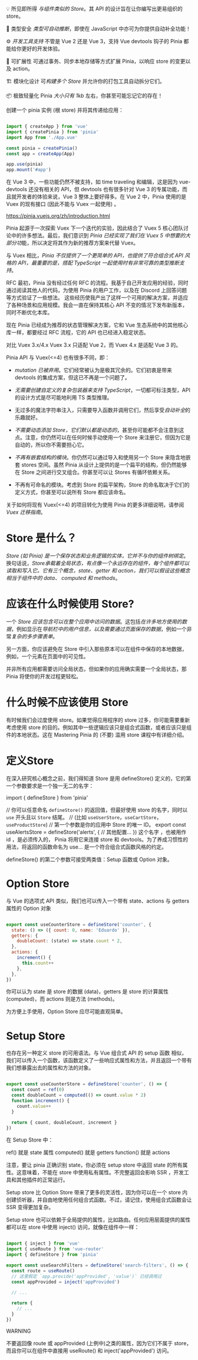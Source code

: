 💡 所见即所得
*与组件类似的 Store*。其 API 的设计旨在让你编写出更易组织的 store。

🔑 类型安全
*类型可自动推断*，即使在 JavaScript 中亦可为你提供自动补全功能！

⚙️ *开发工具支持*
不管是 Vue 2 还是 Vue 3，支持 Vue devtools 钩子的 Pinia 都能给你更好的开发体验。

🔌 可扩展性
可通过事务、同步本地存储等方式扩展 Pinia，以响应 store 的变更以及 action。

🏗 模块化设计
可*构建多个 Store* 并允许你的打包工具自动拆分它们。

📦 极致轻量化
Pinia *大小只有 1kb* 左右，你甚至可能忘记它的存在！

创建一个 pinia 实例 (根 store) 并将其传递给应用：

```js

import { createApp } from 'vue'
import { createPinia } from 'pinia'
import App from './App.vue'

const pinia = createPinia()
const app = createApp(App)

app.use(pinia)
app.mount('#app')
```

在 Vue 3 中，一些功能仍然不被支持，如 time traveling 和编辑，这是因为 vue-devtools 还没有相关的 API，但 devtools 也有很多针对 Vue 3 的专属功能，而且就开发者的体验来说，Vue 3 整体上要好得多。在 Vue 2 中，Pinia 使用的是 Vuex 的现有接口 (因此不能与 Vuex 一起使用) 。

<https://pinia.vuejs.org/zh/introduction.html>

Pinia 起源于一次探索 Vuex 下一个迭代的实验，因此结合了 Vuex 5 核心团队讨论中的许多想法。最后，我们意识到 *Pinia 已经实现了我们在 Vuex 5 中想要的大部分功*能，所以决定将其作为新的推荐方案来代替 Vuex。

与 Vuex 相比，*Pinia 不仅提供了一个更简单的 API，也提供了符合组合式 API 风格的 API，最重要的是，搭配 TypeScript 一起使用时有非常可靠的类型推断支持*。

RFC
最初，Pinia 没有经过任何 RFC 的流程。我基于自己开发应用的经验，同时通过阅读其他人的代码，为使用 Pinia 的用户工作，以及在 Discord 上回答问题等方式验证了一些想法。 这些经历使我产出了这样一个可用的解决方案，并适应了各种场景和应用规模。我会一直在保持其核心 API 不变的情况下发布新版本，同时不断优化本库。

现在 Pinia 已经成为推荐的状态管理解决方案，它和 Vue 生态系统中的其他核心库一样，都要经过 RFC 流程，它的 API 也已经进入稳定状态。

对比 Vuex 3.x/4.x
Vuex 3.x 只适配 Vue 2，而 Vuex 4.x 是适配 Vue 3 的。

Pinia API 与 Vuex(<=4) 也有很多不同，即：

- *mutation 已被弃用*。它们经常被认为是极其冗余的。它们初衷是带来 devtools 的集成方案，但这已不再是一个问题了。

- *无需要创建自定义的复杂包装器来支持 TypeScript*，一切都可标注类型，API 的设计方式是尽可能地利用 TS 类型推理。
- 无过多的魔法字符串注入，只需要导入函数并调用它们，然后享受*自动补全*的乐趣就好。
- *不需要动态添加 Store，它们默认都是动态的*，甚至你可能都不会注意到这点。注意，你仍然可以在任何时候手动使用一个 Store 来注册它，但因为它是自动的，所以你不需要担心它。

- *不再有嵌套结构的模块*。你仍然可以通过导入和使用另一个 Store 来隐含地嵌套 stores 空间。虽然 Pinia 从设计上提供的是一个扁平的结构，但仍然能够在 Store 之间进行交叉组合。你甚至可以让 Stores 有循环依赖关系。

- 不再有可命名的模块。考虑到 Store 的扁平架构，Store 的命名取决于它们的定义方式，你甚至可以说所有 Store 都应该命名。

关于如何将现有 Vuex(<=4) 的项目转化为使用 Pinia 的更多详细说明，请参阅 *Vuex 迁移指南*。

# Store 是什么？

*Store (如 Pinia) 是一个保存状态和业务逻辑的实体，它并不与你的组件树绑定*。换句话说，*Store承载着全局状态，有点像一个永远存在的组件，每个组件都可以读取和写入它。它有三个概念，state、getter 和 action，我们可以假设这些概念相当于组件中的 data、 computed 和 methods*。

# 应该在什么时候使用 Store?

一个 *Store 应该包含可以在整个应用中访问的数据*。这包括*在许多地方使用的数据*，例如显示在*导航栏中的用户信息，以及需要通过页面保存的数据*，例如一个非常*复杂的多步骤表单*。

另一方面，你应该避免在 Store 中引入那些原本可以在组件中保存的本地数据，例如，一个元素在页面中的可见性。

并非所有应用都需要访问全局状态，但如果你的应用确实需要一个全局状态，那 Pinia 将使你的开发过程更轻松。

# 什么时候不应该使用 Store

有时候我们会过度使用 store。如果觉得应用程序的 store 过多，你可能需要重新考虑使用 store 的目的。例如其中一些逻辑应该只是组合式函数，或者应该只是组件的本地状态。这在 Mastering Pinia 的 (不要) 滥用 store 课程中有详细介绍。

# 定义Store

在深入研究核心概念之前，我们得知道 Store 是用 defineStore() 定义的，它的第一个参数要求是一个独一无二的名字：

import { defineStore } from 'pinia'

// 你可以任意命名 `defineStore()` 的返回值，但最好使用 store 的名字，同时以 `use` 开头且以 `Store` 结尾。
// (比如 `useUserStore`，`useCartStore`，`useProductStore`)
// 第一个参数是你的应用中 Store 的唯一 ID。
export const useAlertsStore = defineStore('alerts', {
  // 其他配置...
})
这个名字 ，也被用作 id ，是必须传入的， Pinia 将用它来连接 store 和 devtools。为了养成习惯性的用法，将返回的函数命名为 use... 是一个符合组合式函数风格的约定。

defineStore() 的第二个参数可接受两类值：Setup 函数或 Option 对象。

# Option Store

与 Vue 的选项式 API 类似，我们也可以传入一个带有 state、actions 与 getters 属性的 Option 对象

```js

export const useCounterStore = defineStore('counter', {
  state: () => ({ count: 0, name: 'Eduardo' }),
  getters: {
    doubleCount: (state) => state.count * 2,
  },
  actions: {
    increment() {
      this.count++
    },
  },
})
```

你可以认为 state 是 store 的数据 (data)，getters 是 store 的计算属性 (computed)，而 actions 则是方法 (methods)。

为方便上手使用，Option Store 应尽可能直观简单。

# Setup Store

也存在另一种定义 store 的可用语法。与 Vue 组合式 API 的 setup 函数 相似，我们可以传入一个函数，该函数定义了一些响应式属性和方法，并且返回一个带有我们想暴露出去的属性和方法的对象。

```js

export const useCounterStore = defineStore('counter', () => {
  const count = ref(0)
  const doubleCount = computed(() => count.value * 2)
  function increment() {
    count.value++
  }

  return { count, doubleCount, increment }
})
```

在 Setup Store 中：

ref() 就是 state 属性
computed() 就是 getters
function() 就是 actions

注意，要让 pinia 正确识别 state，你必须在 setup store 中返回 state 的所有属性。这意味着，不能在 store 中使用私有属性。不完整返回会影响 SSR ，开发工具和其他插件的正常运行。

Setup store 比 Option Store 带来了更多的灵活性，因为你可以在一个 store 内创建侦听器，并自由地使用任何组合式函数。不过，请记住，使用组合式函数会让 SSR 变得更加复杂。

Setup store 也可以依赖于全局提供的属性，比如路由。任何应用层面提供的属性都可以在 store 中使用 inject() 访问，就像在组件中一样：

```js

import { inject } from 'vue'
import { useRoute } from 'vue-router'
import { defineStore } from 'pinia'

export const useSearchFilters = defineStore('search-filters', () => {
  const route = useRoute()
  // 这里假定 `app.provide('appProvided', 'value')` 已经调用过
  const appProvided = inject('appProvided')

  // ...

  return {
    // ...
  }
})
```

WARNING

不要返回像 route 或 appProvided (上例中)之类的属性，因为它们不属于 store，而且你可以在组件中直接用 useRoute() 和 inject('appProvided') 访问。
